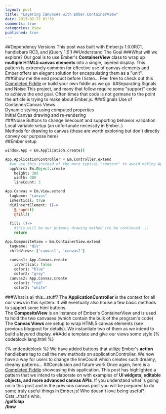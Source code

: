 ```yaml
---
layout: post
title: "Layering Canvases with Ember.ContainerView"
date: 2013-02-22 01:30
comments: true
categories: View 
published: true 
---
```

##Dependency Versions
This post was built with Ember.js 1.0.0RC1, handlebars RC3, and jQuery 1.9.1
##Understand The Goal
###What will we explore?
Our goal is to use Ember's **ContainerView** class to wrap up **multiple HTML5 canvas elements** into a single, layered display.  This pattern is extremely
common for effective use of canvas elements and Ember offers an elegant solution for encapsulating them as a "unit".
###Show me the end product before I listen...
Feel free to check out this <a href="https://jsfiddle.net/skane/msvDW/34/">Completed Fiddle</a> or build your own fiddle as we go.
##Separating Signals and Noise
This project, and many that follow require some "support" code to achieve the end goal.  Often times that code is not germane to the point the article is trying
to make about Ember.js.
###Signals
Use of Container/Canvas Views<br />
Dynamic styling using computed properties<br />
Initial Canvas drawing and re-rendering<br />
###Noise
Buttons to change linecount and supporting behavior validation<br />
Local variable setup (an unfortunate necessity in Ember..)<br />
Methods for drawing to canvas (these are worth exploring but don't directly convey our purpose here)<br />
##Ember setup
```coffeescript
window.App = Em.Application.create()

App.ApplicationController = Em.Controller.extend
  #we use this instead of the more typical "content" to avoid making Application Controller angry
  appVars: Em.Object.create
    height: 300
    width: 300
    lineCount: 3

App.Canvas = Em.View.extend
  tagName: "canvas"
  isVertical: true 
  didInsertElement: ()->
    @_super()
    @fill()
  
  fill: ()->
    #this will be our primary drawing method (to be continued...)
    return

App.CompositeView = Em.ContainerView.extend
  tagName: "div"
  childViews: ['canvas1', 'canvas2']
  
  canvas1: App.Canvas.create
    isVertical: false
    color1: "blue"
    color2: "grey"
  canvas2: App.Canvas.create
    color1: "red"
    color2: "white"
```
###What is all this...stuff?
The **ApplicationController** is the context for all our views in this system.  It will eventually also house a few basic methods to support some html buttons.<br />
The **CompositeView** is an instance of Ember's ContainerView and is used to hold the two canvases (which contain the bulk of the program's code)<br />
The **Canvas Views** are setup to wrap HTML5 canvas elements (see previous blogpost for details).  We instantiate two of them as we intend to build a layered display.
##Add a template and give our views some style
{% codeblock lang:html %}
<script type="text/x-handlebars>
  <p>Test to confirm the template is loading</p>
  {{ "{{ view 'App.CompositeView' contentBinding='appVars' " }}}}
</script>
{% endcodeblock %}
This template is our **application template** (Ember automatically assigns this if no **data-template-name** is declared in the script tag).  We add a line to confirm 
our app is rendering this template and we add a handlebars tag to create an instance of our view and bind its content to the applicationController's **appVars** attribute.
```coffeescript
App.CompositeView = Ember.ContainerView.extend
    tagName: "div"
    #this computed property will create a CSS style string 
    style: (->
        "height:" + @get('content.height') + "px;" + "width:" + @get('content.width') + "px;"
    ).property('content.height, content.width')
    attributeBindings: ['style']
    childViews: ['canvas1', 'canvas2']
    
    canvas1: App.Canvas.create
        isVertical:  false
        color1: "blue"
        color2: "grey"
    canvas2: App.Canvas.create
        color1: "red"
        color2: "white"
```
This View is now complete and will not change for the rest of this post.  We have added a **computed property called "style"** to the view which constructs a string of 
in-line styles to be added onto the view's element, "div", via the **attributeBindings** attribute.  Read <a href="http://emberjs.com/api/classes/Ember.View.html">
Ember's View API</a> for more information on how these attributes work.<br />
**NOTE:** This is not the only way to style an element but it showcases a method that will allow us to **dynamically re-size our view** if the view's content.height or content.width are changed by our application.
```coffeescript
App.Canvas = Ember.View.extend
    tagName: "canvas"
    contentBinding: "parentView.content"
    attributeBindings: ['height', 'width']
    height: (->
        @get "content.height"
    ).property('content.height')
    width: (->
        @get "content.width"
    ).property('content.width')
    isVertical: true
    
    layoutChanged: (->
        @fill()
    ).observes('content.lineCount', 'content.height', 'content.width')
    
    didInsertElement: ()->
        @_super()
        @fill()
    
    fill: () ->
        return
```
We have again added an attributeBindings method to our view but, critically, we have utilized it differently.  In the CompositeView we used **in-line style** to set 
our view's height and width.  Here, we must use the **html attributes "height" and "width"** to give dimensions to a canvas element.  This is an important 
distinction.<br />
Attributes **height** and **width** are implemented as computed properties that simply reflect **content.height** and **content.width**.  This again allows us 
to **re-size our canvases** elsewhere in our application should we want to do so.
```css
div {
  position: relative;
}
canvas {
  opacity: .5;
  position: absolute;
}
```
Setting position:absolute on the canvas means they will draw directly on top of our div element rather than in normal html block format.  The results of this aren't yet apparent but they will be shortly.  We set opacity so that our layers are partially transparent.
##Canvas drawing code
```coffeescript
App.Canvas = Ember.View.extend
    tagName: "canvas"
    contentBinding: "parentView.content"
    attributeBindings: ['height', 'width']
    height: (->
        @get "content.height"
    ).property('content.height')
    width: (->
        @get "content.width"
    ).property('content.width')
    isVertical: true
    
    layoutChanged: (->
        @fill()
    ).observes('content.lineCount', 'content.height', 'content.width')
    
    didInsertElement: ()->
        @_super()
        @fill()
    
    fill: () ->
        isVertical = @get "isVertical"
        lineCount = @get "content.lineCount"
        el = @get "element"
        height = @get "content.height"
        width = @get "content.width"
        color1 = @get "color1"
        color2 =@get "color2"
        if el
            ctx = el.getContext "2d"
            for lineNum in [1..lineCount]
                color = if lineNum%2 is 0 then color2 else color1
                @drawRect ctx, color, lineNum, lineCount, isVertical, height, width
    #helper method that draws each uniquely-colored box
    drawRect: (ctx, color, lineNum, lineCount, isVertical, height, width) ->
        if isVertical
            rHeight = height
            rStartY = 0
            rWidth = width/lineCount
            rStartX = width/lineCount * (lineNum-1)
         else 
            rHeight = height/lineCount
            rStartY = height/lineCount * (lineNum-1)
            rWidth = width
            rStartX = 0
         ctx.fillStyle = color
         ctx.fillRect rStartX, rStartY, rWidth, rHeight
```
This class is now finished and will not change for the rest of this post.<br />
This code looks a little dense but its purpose is very simple.  It draws **horizontal** or **vertical** stripes onto our canvases using the low-level canvas API's methods.  It is easy to google these methods so I will not explain them here.  The rest of the lines are dedicated to calculating x,y,height, and width based on our view's content (which is inherited from applicationController.appVars).  **Feel free to tweet, email, or comment below if any of this is unclear**.  <br />
**NOTE: ** Be sure to remove the "return" we had listed in the fill method initially.  It was only there as filler.<br />
Finally, we also implement an Ember observer called **layoutChanged which fires any time content.lineCount, content.height, or content.width change**.  We use this to signal to our canvas that it must re-draw itself.  We don't need to clear the canvas in this particular app because our draw process completely re-draws the whole canvas.  **This may not always be the case!**
##Dynamically re-draw our canvas by changing lineCount!
```coffeescript
App.ApplicationController = Ember.Controller.extend
    appVars: Ember.Object.create
        height: 300
        width: 300
        lineCount: 3
     #methods to change lineCount within range 1->10
     upLineCount: () ->
        if @get("appVars.lineCount") <=9
            @incrementProperty "appVars.lineCount"
        else
            @set "appVars.lineCount", 10
     downLineCount: () ->
        if @get("appVars.lineCount") >=1
            @decrementProperty "appVars.lineCount"
        else
            @set "appVars.lineCount", 0
```
These new methods on the applicationController change the lineCount attribute on appVars within the range 1->10.  We will call these methods from our template as shown below.
{% codeblock lang:html %}
<script type="text/x-handlebars">
    <p>Use buttons to change line density</p>
    <button {{ "{{action 'upLineCount' " }}}}>Increase</button>
    <button {{ "{{action 'downLineCount' " }}}}>Decrease</button>
    {{ "{{ controller.appVars.lineCount " }}}}
    {{ "{{ view 'App.CompositeView' contentBinding='appVars' " }}}}
</script>
{% endcodeblock %}
We have added buttons that utilize Ember's **action** handlebars tag to call the new methods on applicationController.  We now have a way for users to change the lineCount which creates such dreamy, dreamy patterns...
##Conclusion and future work
Once again, here is a <a href="http://jsfiddle.net/skane/msvDW/34/">Completed Fiddle</a> showcasing this application. 
This post has highlighted a pattern that we intend to elaborate on with examples of **UI widgets, editable objects, and more advanced canvas APIs**.  If you understand what is going on in this post and in the previous canvas post you will be prepared to do some truly useful things in Ember.js!  Who doesn't love being useful?  Cats...that's who.<br />
**/golfclap<br />
/bow**
